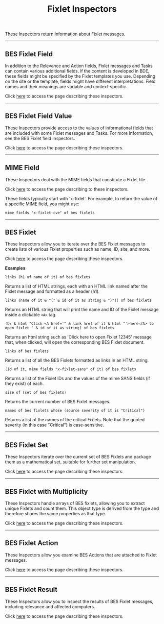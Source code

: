 ﻿---
title: Fixlet Inspectors
---

These Inspectors return information about Fixlet messages.

---

## BES Fixlet Field

In addition to the Relevance and Action fields, Fixlet messages and Tasks can contain various additional fields. 
If the content is developed in BDE, these fields might be specified by the Fixlet templates you use. 
Depending on the site or the template, fields might have different interpretations.
Field names and their meanings are variable and context-specific.

Click [here](/relevance/reference/bes-fixlet-field.html) to access the page describing these inspectors.

---

## BES Fixlet Field Value

These Inspectors provide access to the values of informational fields that are included with some Fixlet messages and Tasks. 
For more Information, see the BES Fixlet field Inspectors.

Click [here](/relevance/reference/bes-fixlet-field-value.html) to access the page describing these inspectors.

---

## MIME Field

These Inspectors deal with the MIME fields that constitute a Fixlet file.

Click [here](/relevance/reference/mime-field.html) to access the page describing to these inspectors.

These fields typically start with 'x-fixlet'. For example, to return the value of a specific MIME field, you might use:

```relevance
mime fields "x-fixlet-cve" of bes fixlets
```

---

## BES Fixlet

These Inspectors allow you to iterate over the BES Fixlet messages to create lists of various Fixlet properties such as name, ID, site, and more.

Click [here](/relevance/reference/bes-fixlet.html) to access the page describing these inspectors.

**Examples**

```relevance
links (h1 of name of it) of bes fixlets 
```

Returns a list of HTML strings, each with an HTML link named after the Fixlet message and formatted as a header (h1).

```relevance
links (name of it & "(" & id of it as string & ")")) of bes fixlets
```

Returns an HTML string that will print the name and ID of the Fixlet message inside a clickable `<A>` tag.

```relevance
(br & html "Click <A href='" & link href of it & html "'>here</A> to open fixlet " & id of it as string) of bes fixlets 
```

Returns an html string such as 'Click here to open Fixlet 12345' message that, when clicked, will open the corresponding BES Fixlet document.

```relevance
links of bes fixlets 
```

Returns a list of all the BES Fixlets formatted as links in an HTML string.

```relevance
(id of it, mime fields "x-fixlet-sans" of it) of bes fixlets
```

Returns a list of the Fixlet IDs and the values of the mime SANS fields (if they exist) of each.

```relevance
size of (set of bes fixlets)
```

Returns the current number of BES Fixlet messages.

```relevance
names of bes fixlets whose (source severity of it is "Critical") 
```

Returns a list of the names of the critical Fixlets. Note that the quoted severity (in this case "Critical") is case-sensitive.

---

## BES Fixlet Set

These Inspectors iterate over the current set of BES Fixlets and package them as a mathematical set, suitable for further set manipulation.

Click [here](/relevance/reference/bes-fixlet-set.html) to access the page describing these inspectors.

---

## BES Fixlet with Multiplicity

These Inspectors handle arrays of BES fixlets, allowing you to extract unique Fixlets and count them.
This object type is derived from the <bes fixlet> type and therefore shares the same properties as that type.

Click [here](/relevance/reference/bes-fixlet-with-multiplicity.html) to access the page describing these inspectors.

---

## BES Fixlet Action

These Inspectors allow you examine BES Actions that are attached to Fixlet messages.

Click [here](/relevance/reference/bes-fixlet-action.html) to access the page describing these inspectors.

---

## BES Fixlet Result

These Inspectors allow you to inspect the results of BES Fixlet messages, including relevance and affected computers.

Click [here](/relevance/reference/bes-fixlet-result.html) to access the page describing these inspectors.

